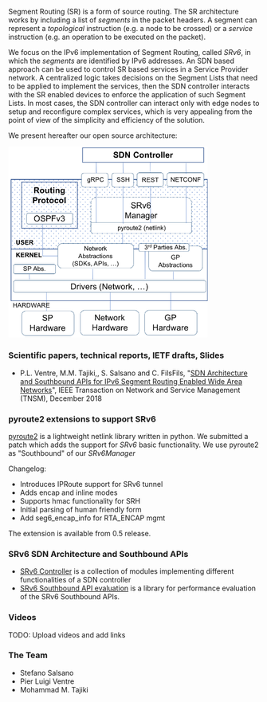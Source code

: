 Segment Routing (SR) is a form of source routing. The SR architecture works by including a list of _segments_ in the packet headers. A segment can represent a _topological_ instruction (e.g. a node to be crossed) or a _service_ instruction (e.g. an operation to be executed on the packet). 

We focus on the IPv6 implementation of Segment Routing, called _SRv6_, in which the _segments_ are identified by IPv6 addresses. An SDN based approach can be used to control SR based services in a Service Provider network. A centralized logic takes decisions on the Segment Lists that need to be applied to implement the services, then the SDN controller interacts with the SR enabled devices to enforce the application of such Segment Lists. In most cases, the SDN controller can interact only with edge nodes to setup and reconfigure complex services, which is very appealing from the point of view of the simplicity and efficiency of the solution.

We present hereafter our open source architecture:


<img src="https://raw.githubusercontent.com/netgroup/srv6-sdn/master/docs/srv6_node.png" width="400">



### Scientific papers, technical reports, IETF drafts, Slides

- P.L. Ventre, M.M. Tajiki,, S. Salsano and C. FilsFils, "[SDN Architecture and Southbound APIs for IPv6 Segment Routing Enabled Wide Area Networks](http://arxiv.org/abs/1810.06008)", IEEE Transaction on Network and Service Management (TNSM), December 2018

### pyroute2 extensions to support SRv6

[pyroute2](https://github.com/svinota/pyroute2) is a lightweight netlink library written in python. We submitted a patch which adds the support for _SRv6_ basic functionality. We use pyroute2 as "Southbound" of our _SRv6Manager_

Changelog:
- Introduces IPRoute support for SRv6 tunnel
- Adds encap and inline modes
- Supports hmac functionality for SRH
- Initial parsing of human friendly form
- Add seg6_encap_info for RTA_ENCAP mgmt

The extension is available from 0.5 release.

### SRv6 SDN Architecture and Southbound APIs

- [SRv6 Controller](https://github.com/netgroup/srv6-controller) is a collection of modules implementing different functionalities of a SDN controller
- [SRv6 Southbound API evaluation](https://github.com/netgroup/srv6-southbound-api-evaluation) is a library for performance evaluation of the SRv6 Southbound APIs.

### Videos 

TODO: Upload videos and add links

### The Team

- Stefano Salsano
- Pier Luigi Ventre
- Mohammad M. Tajiki
